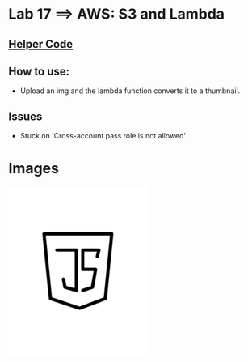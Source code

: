 # Lab 17 ==> AWS: S3 and Lambda

## [Helper Code](https://docs.aws.amazon.com/lambda/latest/dg/with-s3-tutorial.html)
<!-- a description of how to use your lambda. -->
## How to use:

- Upload an img and the lambda function converts it to a thumbnail.
<!-- a description of any issues you encountered during deployment of this lambda. -->
## Issues

- Stuck on 'Cross-account pass role is not allowed'
<!-- an image and thumbnail that your Lambda processed -->

# Images

![JS Pic](js.png)

